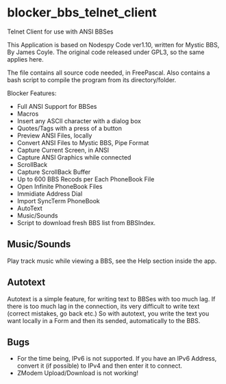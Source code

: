 # blocker_bbs_telnet_client
Telnet Client for use with ANSI BBSes

This Application is based on Nodespy Code ver1.10, written for Mystic BBS, By James Coyle. The original code released under GPL3, so the same applies here.

The file contains all source code needed, in FreePascal. Also contains a bash script to compile the program from its directory/folder.

Blocker Features:
- Full ANSI Support for BBSes
- Macros
- Insert any ASCII character with a dialog box
- Quotes/Tags with a press of a button
- Preview ANSI Files, locally
- Convert ANSI Files to Mystic BBS, Pipe Format
- Capture Current Screen, in ANSI
- Capture ANSI Graphics while connected
- ScrollBack
- Capture ScrollBack Buffer
- Up to 600 BBS Recods per Each PhoneBook File
- Open Infinite PhoneBook Files
- Immidiate Address Dial
- Import SyncTerm PhoneBook
- AutoText
- Music/Sounds
- Script to download fresh BBS list from BBSIndex.

Music/Sounds
---------
Play track music while viewing a BBS, see the Help section inside the app.

Autotext
---------
Autotext is a simple feature, for writing text to BBSes with too much lag. If there is too much lag in the connection, its very difficult to write text (correct mistakes, go back etc.) So with autotext, you write the text you want locally in a Form and then its sended, automatically to the BBS.

Bugs
-----
- For the time being, IPv6 is not supported. If you have an IPv6 Address, convert it (if possible) to IPv4 and then enter it to connect.
- ZModem Upload/Download is not working!
